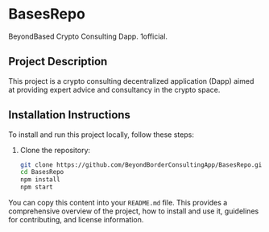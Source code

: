 # BasesRepo

BeyondBased Crypto Consulting Dapp. 1official.

## Project Description
This project is a crypto consulting decentralized application (Dapp) aimed at providing expert advice and consultancy in the crypto space.

## Installation Instructions
To install and run this project locally, follow these steps:
1. Clone the repository:
   ```sh
   git clone https://github.com/BeyondBorderConsultingApp/BasesRepo.git
   cd BasesRepo
   npm install
   npm start
   
You can copy this content into your `README.md` file. This provides a comprehensive overview of the project, how to install and use it, guidelines for contributing, and license information.
